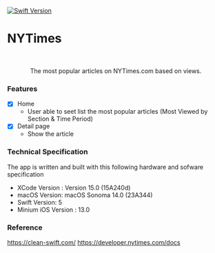 [![Swift Version][swift-image]][swift-url]

# NYTimes
<br />
<p align="center">
  <p align="center">
    The most popular articles on NYTimes.com based on views.
  </p>
</p>

### Features

- [x] Home
    - User able to seet list the most popular articles (Most Viewed by Section & Time Period)
- [x] Detail page
    - Show the article


### Technical Specification

The app is written and built with this following hardware and sofware specification

- XCode Version : Version 15.0 (15A240d)
- macOS Version: macOS Sonoma 14.0 (23A344)
- Swift Version: 5
- Minium iOS Version : 13.0

### Reference

https://clean-swift.com/
https://developer.nytimes.com/docs

[swift-image]:https://img.shields.io/badge/swift-5.0-orange.svg
[swift-url]: https://swift.org/
